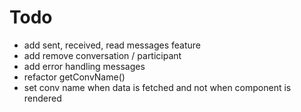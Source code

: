 # Todo
- add sent, received, read messages feature
- add remove conversation / participant
- add error handling messages
- refactor getConvName()
 - set conv name when data is fetched and not when component is rendered